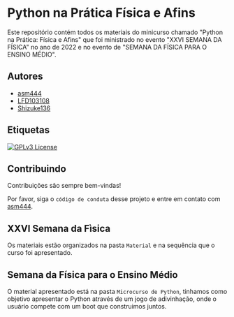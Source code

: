 
# Python na Prática Física e Afins

Este repositório contém todos os materiais do minicurso chamado "Python na Prática: Física e Afins" que foi ministrado no evento "XXVI SEMANA DA FÍSICA" no ano de 2022 e no evento de "SEMANA DA FÍSICA PARA O ENSINO MÉDIO".



## Autores

- [asm444](https://www.github.com/asm444)
- [LFD103108](https://www.github.com/LFD103108)
- [Shizuke136](https://www.github.com/Shizuke136)



## Etiquetas

[![GPLv3 License](https://img.shields.io/badge/License-GPL%20v3-yellow.svg)](https://opensource.org/licenses/)

## Contribuindo

Contribuições são sempre bem-vindas!

Por favor, siga o `código de conduta` desse projeto e entre em contato com [asm444](https://www.github.com/asm444).


## XXVI Semana da Fìsica

Os materiais estão organizados na pasta `Material` e na sequência que o curso foi apresentado.

## Semana da Física para o Ensino Médio

O material apresentado está na pasta `Microcurso de Python`, tinhamos como objetivo apresentar o Python através de um jogo de adivinhação, onde o usuário compete com um boot que construimos juntos.
